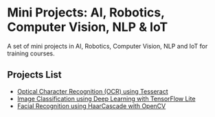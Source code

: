# Mini Projects: AI, Robotics, Computer Vision, NLP & IoT

A set of mini projects in AI, Robotics, Computer Vision, NLP and IoT for training courses.

## Projects List

- [Optical Character Recognition (OCR) using Tesseract](Optical%20Character%20Recognition%20(OCR)%20using%20Tesseract)
- [Image Classification using Deep Learning with TensorFlow Lite](Image%20Classification%20using%20Deep%20Learning%20with%20TensorFlow%20Lite)
- [Facial Recognition using HaarCascade with OpenCV](Facial%20Recognition%20using%20HaarCascade%20with%20OpenCV%20)
